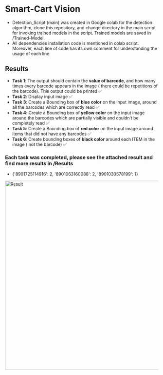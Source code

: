 # Smart-Cart Vision   

- Detection_Script (main) was created in Google colab for the detection algorithm, clone this repository, and change directory in the main script for invoking trained models in the script. Trained models are saved in /Trained-Model.    
- All dependencies installation code is mentioned in colab script. Moreover, each line of code has its own comment for understanding the usage of each line.    

## Results
- **Task 1**: The output should contain the **value of barcode**, and how many times every barcode appears in the image ( there could be repetitions of the barcode). This output could be printed ✅
- **Task 2**: Display input image ✅
- **Task 3**: Create a Bounding box of **blue color** on the input image, around all the barcodes which are correctly read ✅
- **Task 4**: Create a Bounding box of **yellow color** on the input image  around the barcodes which are partially visible and couldn’t be completely read ✅
- **Task 5**: Create a Bounding box of **red color** on the input image around items that did not have any barcodes ✅
- **Task 6**: Create bounding boxes of **black color** around each ITEM in the image ( not the barcode) ✅

### Each task was completed, please see the attached result and find more results in /Results         
        
        
- {'8901725114916': 2, '8901063160088': 2, '8901030578199': 1}
<img src="https://github.com/devsonni/Mowito-Assignment/blob/main/Results/2.png" alt="Result" style="height: 620px; width:1080px;"/>
